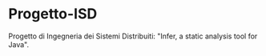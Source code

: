# Progetto-ISD
Progetto di Ingegneria dei Sistemi Distribuiti: "Infer, a static analysis tool for Java".
